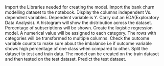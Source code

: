 

Import the Libraries needed for creating the model. 
Import the  bank churn modelling dataset to the notebook.
Display the columns independent Vs. dependent variables.
Dependent variable is Y.
Carry out an EDA(Exploratory Data Analysis).
A histogram will show the distribution across the dataset. 
Percentage of subscriptions will be shown. 
Create the logistic regression model.
A numerical value will be assigned to each category. The rows with categories will be transformed to multiple columns.
Check the outcome variable counts to make sure about the imbalance i.e if outcome variable shows high percentage of one class when compared to other.
Split the dataset to test and train data. The model can be created on the train dataset and then tested on the test dataset.
Predict the test dataset. 
